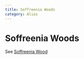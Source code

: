 ```yaml
---
title: Soffreenia Woods
category: Alias
---
```

# Soffreenia Woods
See [Soffreenia Wood](/Run/Soffreenia-Wood)
